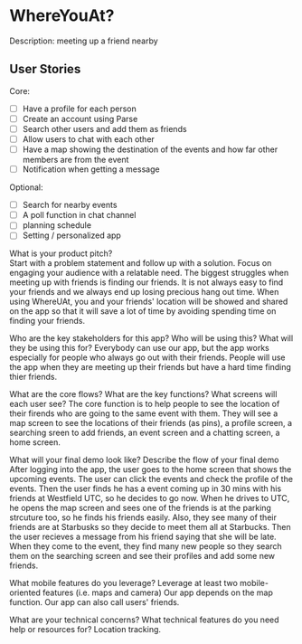 # WhereYouAt?

Description:
meeting up a friend nearby                                                                       

## User Stories

Core:
- [ ] Have a profile for each person
- [ ] Create an account using Parse
- [ ] Search other users and add them as friends
- [ ] Allow users to chat with each other
- [ ] Have a map showing the destination of the events and how far other members are from the event
- [ ] Notification when getting a message

Optional:
- [ ] Search for nearby events
- [ ] A poll function in chat channel
- [ ] planning schedule
- [ ] Setting / personalized app

What is your product pitch?<br/>
Start with a problem statement and follow up with a solution.
Focus on engaging your audience with a relatable need.
The biggest struggles when meeting up with friends is finding our friends. It is not always easy to find your friends and we always end up losing precious hang out time. 
When using WhereUAt, you and your friends' location will be showed and shared on the app so that it will save a lot of time by avoiding spending time on finding your friends.

Who are the key stakeholders for this app?
Who will be using this?
What will they be using this for?
Everybody can use our app, but the app works especially for people who always go out with their friends. People will use the app when they are meeting up their friends but have a hard time finding thier friends.

What are the core flows?
What are the key functions?
What screens will each user see?
The core function is to help people to see the location of their firends who are going to the same event with them. They will see a map screen to see the locations of their friends (as pins), a profile screen, a searching sreen to add friends, an event screen and a chatting screen, a home screen.

What will your final demo look like?
Describe the flow of your final demo
After logging into the app, the user goes to the home screen that shows the upcoming events. The user can click the events and check the profile of the events. Then the user finds he has a event coming up in 30 mins with his friends at Westfield UTC, so he decides to go now. When he drives to UTC, he opens the map screen and sees one of the friends is at the parking strcuture too, so he finds his friends easily. Also, they see many of their friends are at Starbusks so they decide to meet them all at Starbucks. Then the user recieves a message from his friend saying that she will be late. When they come to the event, they find many new people so they search them on the searching screen and see their profiles and add some new friends.

What mobile features do you leverage?
Leverage at least two mobile-oriented features (i.e. maps and camera)
Our app depends on the map function.
Our app can also call users' friends.

What are your technical concerns?
What technical features do you need help or resources for?
Location tracking.
